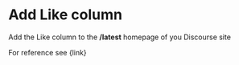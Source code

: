 # Add Like column

Add the Like column to the **/latest** homepage of you Discourse site

For reference see {link}
